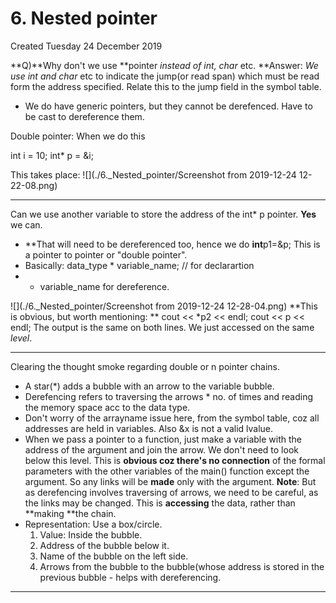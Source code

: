 # 6. Nested pointer
Created Tuesday 24 December 2019

**Q)**Why don't we use **pointer **instead of int*, char* etc.
**Answer: **We use int* and char* etc to indicate the jump(or read span) which must be read form the address specified. Relate this to the jump field in the symbol table. 

* We do have generic pointers, but they cannot be derefenced. Have to be cast to dereference them.


Double pointer: When we do this

int i  = 10;
int* p = &i;

This takes place: ![](./6._Nested_pointer/Screenshot from 2019-12-24 12-22-08.png)

*****

Can we use another variable to store the address of the int* p pointer. **Yes** we can.

* **That will need to be dereferenced too, hence we do **int**p1=&p; This is a pointer to pointer or "double pointer".
* Basically: data_type * variable_name; // for declarartion
* * variable_name for dereference.

![](./6._Nested_pointer/Screenshot from 2019-12-24 12-28-04.png)
**This is obvious, but worth mentioning: **
cout << *p2 << endl;
cout << p << endl;
The output is the same on both lines. We just accessed on the same *level*. 

*****

Clearing the thought smoke regarding double or n pointer chains.

* A star(*) adds a bubble with an arrow to the variable bubble.
* Derefencing refers to traversing the arrows * no. of times and reading the memory space acc to the data type.
* Don't worry of the arrayname issue here, from the symbol table, coz all addresses are held in variables. Also &x is not a valid lvalue.
* When we pass a pointer to a function, just make a variable with the address of the argument and join the arrow. We don't need to look below this level. This is **obvious coz there's no connection** of the formal parameters with the other variables of the main() function except the argument. So any links will be **made** only with the argument. **Note**: But as derefencing involves traversing of arrows, we need to be careful, as the links may be changed. This is **accessing** the data, rather than **making **the chain.
* Representation: Use a box/circle. 
	1. Value: Inside the bubble.
	2. Address of the bubble below it.
	3. Name of the bubble on the left side.
	4. Arrows from the bubble to the bubble(whose address is stored in the previous bubble - helps with dereferencing.


*****


